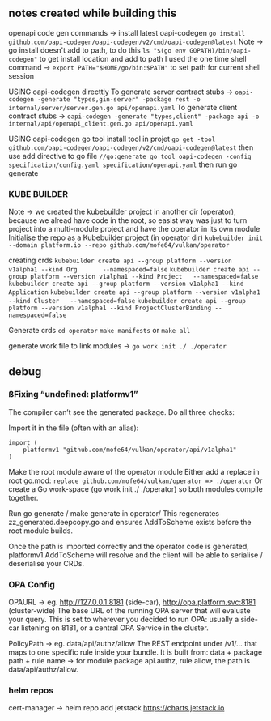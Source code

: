 ## notes created while building this

openapi code gen commands ->
install latest oapi-codegen `go install github.com/oapi-codegen/oapi-codegen/v2/cmd/oapi-codegen@latest`
Note -> go install doesn't add to path, to do this `ls "$(go env GOPATH)/bin/oapi-codegen"` to get install location and add to path
I used the one time shell command -> `export PATH="$HOME/go/bin:$PATH"` to set path for current shell session

USING oapi-codegen directtly
To generate server contract stubs -> `oapi-codegen -generate "types,gin-server" -package rest -o internal/server/server.gen.go api/openapi.yaml`
To generate client contract stubs -> `oapi-codegen -generate "types,client" -package api -o internal/api/openapi_client.gen.go api/openapi.yaml`

USING oapi-codegen go tool
install tool in projet `go get -tool github.com/oapi-codegen/oapi-codegen/v2/cmd/oapi-codegen@latest`
then use add directive to go file `//go:generate go tool oapi-codegen -config specification/config.yaml specification/openapi.yaml`
then run go generate

### KUBE BUILDER

Note -> we created the kubebuilder project in another dir (operator), because we alread have code in the root,
so easist way was just to turn project into a multi-module project and have the operator in its own module
Initialise the repo as a Kubebuilder project (in operator dir) `kubebuilder init --domain platform.io --repo github.com/mofe64/vulkan/operator`

creating crds
`kubebuilder create api --group platform --version v1alpha1 --kind Org       --namespaced=false`
`kubebuilder create api --group platform --version v1alpha1 --kind Project   --namespaced=false`
`kubebuilder create api --group platform --version v1alpha1 --kind Application`
`kubebuilder create api --group platform --version v1alpha1 --kind Cluster   --namespaced=false`
`kubebuilder create api --group platform --version v1alpha1 --kind ProjectClusterBinding --namespaced=false`

Generate crds
`cd operator`
`make manifests` or `make all`

generate work file to link modules -> `go work init ./ ./operator`

## debug

### ßFixing “undefined: platformv1”

The compiler can’t see the generated package. Do all three checks:

Import it in the file (often with an alias):

```
import (
    platformv1 "github.com/mofe64/vulkan/operator/api/v1alpha1"
)
```

Make the root module aware of the operator module
Either add a replace in root go.mod:
`replace github.com/mofe64/vulkan/operator => ./operator`
Or create a Go work-space (go work init ./ ./operator) so both modules compile together.

Run go generate / make generate in operator/
This regenerates zz_generated.deepcopy.go and ensures AddToScheme exists before the root module builds.

Once the path is imported correctly and the operator code is generated, platformv1.AddToScheme will resolve and the client will be able to serialise / deserialise your CRDs.

### OPA Config

OPAURL -> eg. http://127.0.0.1:8181 (side-car), http://opa.platform.svc:8181 (cluster-wide)
The base URL of the running OPA server that will evaluate your query. This is set to wherever you decided to run OPA: usually a side-car listening on 8181, or a central OPA Service in the cluster.

PolicyPath -> eg. data/api/authz/allow
The REST endpoint under /v1/… that maps to one specific rule inside your bundle. It is built from:
data + package path + rule name → for module package api.authz, rule allow, the path is data/api/authz/allow.

### helm repos

cert-manager -> helm repo add jetstack https://charts.jetstack.io
